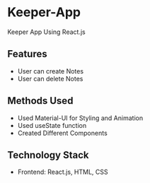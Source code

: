 # Keeper-App
Keeper App Using React.js

## Features
- User can create Notes
- User can delete Notes

## Methods Used
- Used Material-UI for Styling and Animation
- Used useState function
- Created Different Components

## Technology Stack
- Frontend: React.js, HTML, CSS
